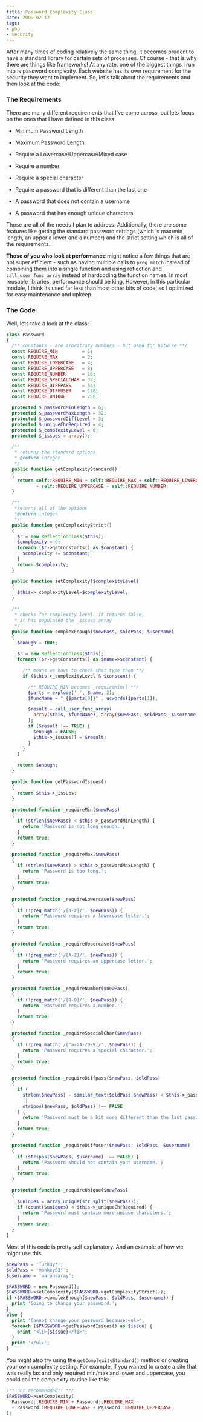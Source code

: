 ```yaml
---
title: Password Complexity Class
date: 2009-02-12
tags:
- php
- security
---
```

After many times of coding relatively the same thing, it becomes prudent to have a standard library for certain sets of processes.  Of course - that is why there are things like frameworks!  At any rate, one of the biggest things I run into is password complexity.  Each website has its own requirement for the security they want to implement.  So, let's talk about the requirements and then look at the code:

<!--more-->

### The Requirements

There are many different requirements that I've come across, but lets focus on the ones that I have defined in this class:

  * Minimum Password Length

  * Maximum Password Length

  * Require a Lowercase/Uppercase/Mixed case

  * Require a number

  * Require a special character

  * Require a password that is different than the last one

  * A password that does not contain a username

  * A password that has enough unique characters

Those are all of the needs I plan to address.  Additionally, there are some features like getting the standard password settings (which is max/min length, an upper a lower and a number) and the strict setting which is all of the requirements.

**Those of you who look at performance** might notice a few things that are not super efficient - such as having multiple calls to `preg_match` instead of combining them into a single function and using reflection and `call_user_func_array` instead of hardcoding the function names.  In most reusable libraries, performance should be king.  However, in this particular module, I think its used far less than most other bits of code, so I optimized for easy maintenance and upkeep.

### The Code

Well, lets take a look at the class:

```php
class Password
{
  /** constants - are arbritrary numbers - but used for bitwise **/
  const REQUIRE_MIN         = 1;
  const REQUIRE_MAX         = 2;
  const REQUIRE_LOWERCASE   = 4;
  const REQUIRE_UPPERCASE   = 8;
  const REQUIRE_NUMBER      = 16;
  const REQUIRE_SPECIALCHAR = 32;
  const REQUIRE_DIFFPASS    = 64;
  const REQUIRE_DIFFUSER    = 128;
  const REQUIRE_UNIQUE      = 256;

  protected $_passwordMinLength = 6;
  protected $_passwordMaxLength = 32;
  protected $_passwordDiffLevel = 3;
  protected $_uniqueChrRequired = 4;
  protected $_complexityLevel = 0;
  protected $_issues = array();

  /**
   * returns the standard options
   * @return integer
   */
  public function getComplexityStandard()
  {
    return self::REQUIRE_MIN + self::REQUIRE_MAX + self::REQUIRE_LOWERCASE 
           + self::REQUIRE_UPPERCASE + self::REQUIRE_NUMBER;
  }

  /**
   *returns all of the options
   *@return integer
   */
  public function getComplexityStrict()
  {
    $r = new ReflectionClass($this);
    $complexity = 0;
    foreach ($r->getConstants() as $constant) {
      $complexity += $constant;
    }
    return $complexity;
  }

  public function setComplexity($complexityLevel)
  {
    $this->_complexityLevel=$complexityLevel;
  }

  /**
   * checks for complexity level. If returns false, 
   * it has populated the _issues array
   */
  public function complexEnough($newPass, $oldPass, $username)
  {
    $enough = TRUE;

    $r = new ReflectionClass($this);
    foreach ($r->getConstants() as $name=>$constant) {

      /** means we have to check that type then **/
      if ($this->_complexityLevel & $constant) {

        /** REQUIRE_MIN becomes _requireMin() **/
        $parts = explode('_', $name, 2);
        $funcName = "_{$parts[0]}" . ucwords($parts[1]);

        $result = call_user_func_array(
          array($this, $funcName), array($newPass, $oldPass, $username)
        );
        if ($result !== TRUE) {
          $enough = FALSE;
          $this->_issues[] = $result;
        }
      }
    }

    return $enough;
  }

  public function getPasswordIssues()
  {
    return $this->_issues;
  }

  protected function _requireMin($newPass)
  {
    if (strlen($newPass) < $this->_passwordMinLength) {
      return 'Password is not long enough.';
    }
    return true;
  }

  protected function _requireMax($newPass)
  {
    if (strlen($newPass) > $this->_passwordMaxLength) {
      return 'Password is too long.';
    }
    return true;
  }

  protected function _requireLowercase($newPass)
  {
    if (!preg_match('/[a-z]/', $newPass)) {
      return 'Password requires a lowercase letter.';
    }
    return true;
  }

  protected function _requireUppercase($newPass)
  {
    if (!preg_match('/[A-Z]/', $newPass)) {
      return 'Password requires an uppercase letter.';
    }
    return true;
  }

  protected function _requireNumber($newPass)
  {
    if (!preg_match('/[0-9]/', $newPass)) {
      return 'Password requires a number.';
    }
    return true;
  }

  protected function _requireSpecialChar($newPass)
  {
    if (!preg_match('/[^a-zA-Z0-9]/', $newPass)) {
      return 'Password requires a special character.';
    }
    return true;
  }

  protected function _requireDiffpass($newPass, $oldPass)
  {
    if (
      strlen($newPass) - similar_text($oldPass,$newPass) < $this->_passwordDiffLevel 
      || 
      stripos($newPass, $oldPass) !== FALSE
    ) {
      return 'Password must be a bit more different than the last password.';
    }
    return true;
  }

  protected function _requireDiffuser($newPass, $oldPass, $username)
  {
    if (stripos($newPass, $username) !== FALSE) {
      return 'Password should not contain your username.';
    }
    return true;
  }

  protected function _requireUnique($newPass)
  {
    $uniques = array_unique(str_split($newPass));
    if (count($uniques) < $this->_uniqueChrRequired) {
      return 'Password must contain more unique characters.';
    }
    return true;
  }
}
```

Most of this code is pretty self explanatory.  And an example of how we might use this:

```php
$newPass = 'Turk3y*';
$oldPass = 'monkeyS3!';
$username = 'aaronsaray';

$PASSWORD = new Password();
$PASSWORD->setComplexity($PASSWORD->getComplexityStrict());
if ($PASSWORD->complexEnough($newPass, $oldPass, $username)) {
  print 'Going to change your password.';
}
else {
  print 'Cannot change your password because:<ul>';
  foreach ($PASSWORD->getPasswordIssues() as $issue) {
    print "<li>{$issue}</li>";
  }
  print '</ul>';
}
```

You might also try using the `getComplexityStandard()` method or creating your own complexity setting.  For example, if you wanted to create a site that was really lax and only required min/max and lower and uppercase, you could call the complexity routine like this:

```php
/** not recommended!! **/
$PASSWORD->setComplexity(
  Password::REQUIRE_MIN + Password::REQUIRE_MAX 
  + Password::REQUIRE_LOWERCASE + Password::REQUIRE_UPPERCASE
);
```
    
